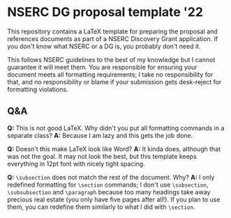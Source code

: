 # NSERC DG proposal template '22

This repository contains a LaTeX template for preparing the proposal and references documents as part of a NSERC Discovery Grant application. If you don't know what NSERC or a DG is, you probably don't need it.

This follows NSERC guidelines to the best of my knowledge but I cannot guarantee it will meet them. You are responsible for ensuring your document meets all formatting requirements; I take no responsibility for that, and no responsibility or blame if your submission gets desk-reject for formatting violations.

## Q&A


**Q:** This is not good LaTeX. Why didn't you put all formatting commands in a separate class?
**A:** Because I am lazy and this gets the job done.

**Q:** Doesn't this make LaTeX look like Word?
**A:** It kinda does, although that was not the goal. It may not look the best, but this template keeps everything in 12pt font with nicely tight spacing.

**Q:** `\subsection` does not match the rest of the document. Why?
**A:** I only redefined formatting for `\section` commands; I don't use `\subsection`, `\subsubsection` and `\paragraph` because too many headings take away precious real estate (you only have five pages after all!). If you plan to use them, you can redefine them similarly to what I did with `\section`.
